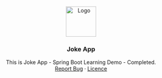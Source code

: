 <!-- PROJECT LOGO -->
<br />
<p align="center">
  <a href="https://www.hexon.systems">
    <img src="https://drive.google.com/uc?export=view&id=1VW_snZah4vCOCHqMzWhHDGlEyBPBAMf3" alt="Logo" width="80" height="80">
  </a>

<h3 align="center">Joke App</h3>

  <p align="center">
    This is Joke App - Spring Boot Learning Demo - Completed.
    <br />  
    <a href="https://github.com/KDVan/Joke-app/issues">Report Bug</a>
    ·
    <a href="https://github.com/KDVan/Joke-app/blob/release/LICENSE">Licence</a>
  </p>

